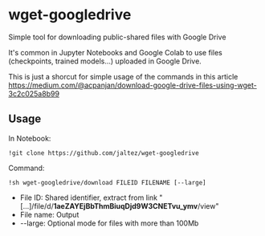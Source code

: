 # wget-googledrive

Simple tool for downloading public-shared files with Google Drive

It's common in Jupyter Notebooks and Google Colab to use files (checkpoints, trained models...) uploaded in Google Drive.

This is just a shorcut for simple usage of the commands in this article https://medium.com/@acpanjan/download-google-drive-files-using-wget-3c2c025a8b99

## Usage

In Notebook:

```
!git clone https://github.com/jaltez/wget-googledrive
```

Command:

```
!sh wget-googledrive/download FILEID FILENAME [--large]
```

- File ID: Shared identifier, extract from link "[...]/file/d/**1aeZAYEjBbThmBiuqDjd9W3CNETvu_ymv**/view"
- File name: Output
- --large: Optional mode for files with more than 100Mb
